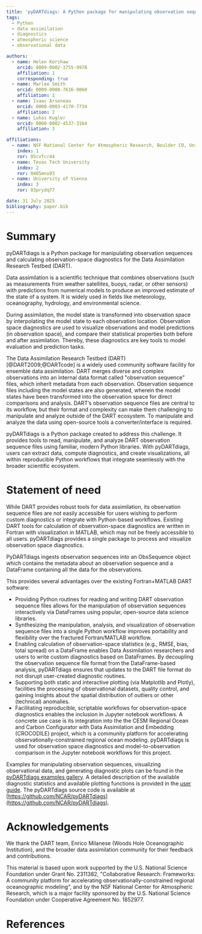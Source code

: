 ```yaml
---
title: 'pyDARTdiags: A Python package for manipulating observation sequences and calculating observation-space diagnostics for the Data Assimilation Research Testbed (DART)'
tags:
  - Python
  - data assimilation
  - diagnostics
  - atmospheric science
  - observational data

authors:
  - name: Helen Kershaw
    orcid: 0009-0002-3755-9978
    affiliation: 1
    corresponding: true
  - name: Marlee Smith
    orcid: 0009-0008-7616-9060
    affiliation: 1
  - name: Isaac Arseneau
    orcid: 0000-0003-4170-7734
    affiliation: 2
  - name: Lukas Kugler
    orcid: 0000-0002-4537-3164
    affiliation: 3 

affiliations:
  - name: NSF National Center for Atmospheric Research, Boulder CO, United States
    index: 1
    ror: 05cvfcr44
  - name: Texas Tech University
    index: 2
    ror: 0405mnx93
  - name: University of Vienna
    index: 3
    ror: 03prydq77

date: 31 July 2025
bibliography: paper.bib
---
```


# Summary

pyDARTdiags is a Python package for manipulating observation sequences and calculating 
observation-space diagnostics for the Data Assimilation Research Testbed (DART). 

Data assimilation is a scientific technique that combines observations (such as measurements from
weather satellites, buoys, radar, or other sensors) with predictions from numerical models to produce
an improved estimate of the state of a system. It is widely used in fields like meteorology, 
oceanography, hydrology, and environmental science.

During assimilation, the model state is transformed into observation space by interpolating the model 
state to each observation location. Observation space diagnostics are used
to visualize observations and model predictions (in observation space), and compare their statistical 
properties both before and after assimilation. Thereby, these diagnostics are key tools to model 
evaluation and prediction tasks.

The Data Assimilation Research Testbed (DART) [@DART2009;@DARTcode] is a widely used community software
facility for ensemble data assimilation. DART merges diverse and complex observations into an internal data 
format called "observation sequence" files, which inherit metadata from each observation. Observation sequence
files including the model states are also generated, wherein the model states have been transformed into the 
observation space for direct comparisons and analysis. DART’s observation 
sequence files are central to its workflow, but their format and complexity can make them challenging to 
manipulate and analyze outside of the DART ecosystem. To manipulate and analyze the data using open-source 
tools a converter/interface is required.

pyDARTdiags is a Python package created to address this challenge. It provides tools to read, manipulate,
and analyze DART observation sequence files using familiar, modern Python libraries. With pyDARTdiags,
users can extract data, compute diagnostics, and create visualizations, all within reproducible Python 
workflows that integrate seamlessly with the broader scientific ecosystem.

# Statement of need

While DART provides robust tools for data assimilation, its observation sequence files are not easily
accessible for users wishing to perform custom diagnostics or integrate with Python-based workflows.
Existing DART tools for calculation of observation-space diagnostics are written in Fortran with 
visualization in MATLAB, which may not be freely accessible to all users. pyDARTdiags provides a single 
package to process and visualize observation space diagnostics. 

PyDARTdiags ingests observation sequences into an ObsSequence object which contains the metadata about
an observation sequence and a DataFrame containing all the data for the observations. 

This provides several advantages over the existing Fortran+MATLAB DART software: 

- Providing Python routines for reading and writing DART observation sequence files allows for the manipulation
  of observation sequences interactively via DataFrames using popular, open-source data science libraries. 
- Synthesizing the manipulation, analysis, and visualization of observation sequence files into a single Python 
  workflow improves portability and flexibility over the fractured Fortran/MATLAB workflow.
- Enabling calculation of observation-space statistics (e.g., RMSE, bias, total spread) on a DataFrame enables
  Data Assimilation researchers and users to write custom diagnostics based on DataFrames. By decoupling the 
  observation sequence file format from the DataFrame-based analysis, pyDARTdiags ensures that updates to the 
  DART file format do not disrupt user-created diagnostic routines.
- Supporting both static and interactive plotting (via Matplotlib and Plotly), facilities the processing of 
  observational datasets, quality control, and gaining insights about the spatial distribution of outliers 
  or other (technical) anomalies.
- Facilitating reproducible, scriptable workflows for observation-space diagnostics enables the inclusion in
  Jupyter notebook workflows. A concrete use case is its integration into the the CESM Regional Ocean and Carbon
  Configurator with Data Assimilation and Embedding (CROCODILE) project, which is a community platform for accelerating
  observationally-constrained regional ocean modeling. pyDARTdiags is used for observation space diagnostics 
  and model-to-observation comparison in the Jupyter notebook workflows for this project.

Examples for manipulating observation sequences, visualizing observational data, and generating diagnostic plots can be 
found in the [pyDARTdiags examples gallery](https://ncar.github.io/pyDARTdiags/examples/index.html).
A detailed description of the available diagnostic statistics and available plotting functions is provided in the
[user guide](https://ncar.github.io/pyDARTdiags/userguide/index.html).
The pyDARTdiags source code is available at [https://github.com/NCAR/pyDARTdiags](https://github.com/NCAR/pyDARTdiags).


# Acknowledgements

We thank the DART team, Enrico Milanese (Woods Hole Oceanographic Institution), and the broader data 
assimilation community for their feedback and contributions.

This material is based upon work supported by the U.S. National Science Foundation under Grant No. 2311382, 
"Collaborative Research: Frameworks: A community platform for accelerating observationally-constrained 
regional oceanographic modeling", and by the NSF National Center for Atmospheric Research, which is 
a major facility sponsored by the U.S. National Science Foundation under Cooperative Agreement No. 1852977.

# References

<!-- References will be automatically included from paper.bib -->